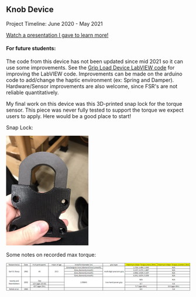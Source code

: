 ## Knob Device

Project Timeline: June 2020 - May 2021

[Watch a presentation I gave to learn more!](https://www.youtube.com/watch?v=llJ-72yHejI)

#### For future students:
The code from this device has not been updated since mid 2021 so it can use some improvements. See the [Grip Load Device LabVIEW code](../grip-load-device/LabVIEW/) for improving the LabVIEW code. Improvements can be made on the arduino code to add/change the haptic environment (ex: Spring and Damper). Hardware/Sensor improvements are also welcome, since FSR's are not reliable quantitatively. 

My final work on this device was this 3D-printed snap lock for the torque sensor. This piece was never fully tested to support the torque we expect users to apply. Here would be a good place to start!

Snap Lock:

<a href="knob-device/">
  <img src="assets/for-presentations/snap-lock.JPEG" alt="snap lock" height="300">
</a>

Some notes on recorded max torque:

![max-torque](assets/for-presentations/max-torque.png)
